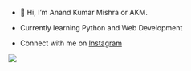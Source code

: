 - 👋 Hi, I’m Anand Kumar Mishra or AKM.

- Currently learning Python and Web Development

- Connect with me on [Instagram](https://www.instagram.com/ctfu_anand/)


![](https://komarev.com/ghpvc/?username=akm-xdd&label=PROFILE+VIEWS)
